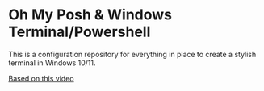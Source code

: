 # Oh My Posh & Windows Terminal/Powershell

This is a configuration repository for everything in place to create a stylish terminal in Windows 10/11.

[Based on this video](https://www.youtube.com/watch?v=5-aK2_WwrmM&t=1037s)
